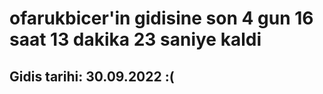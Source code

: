 # ofarukbicer'in gidisine son 4 gun 16 saat 13 dakika 23 saniye kaldi

## Gidis tarihi: 30.09.2022 :(